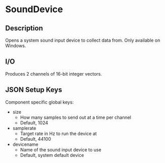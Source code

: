 # SoundDevice

## Description

Opens a system sound input device to collect data from. Only available on Windows.

## I/O

Produces 2 channels of 16-bit integer vectors.

## JSON Setup Keys

Component specific global keys:
- size
    - How many samples to send out at a time per channel
    - Default, 1024
- samplerate
    - Target rate in Hz to run the device at
    - Default, 44100
- devicename
	- Name of the sound input device to use
	- Default, system default device



